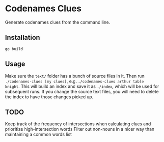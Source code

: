 # Codenames Clues

Generate codenames clues from the command line.

## Installation

`go build`

## Usage

Make sure the `text/` folder has a bunch of source files in it. Then run `./codenames-clues [my clues]`, e.g. `./codenames-clues arthur table knight`. This will build an index and save it as `./index`, which will be used for subsequent runs. If you change the source text files, you will need to delete the index to have those changes picked up.

## TODO

Keep track of the frequency of intersections when calculating clues and prioritize high-intersection words
Filter out non-nouns in a nicer way than maintaining a common words list
